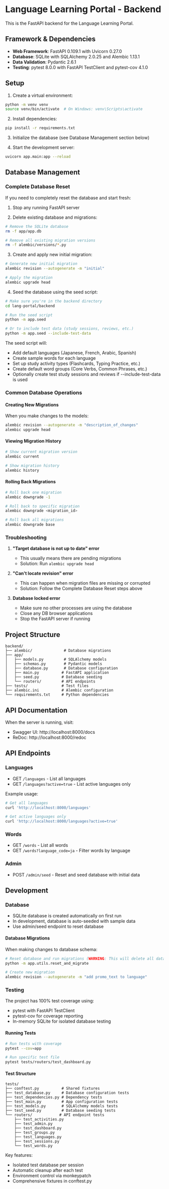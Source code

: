 # Language Learning Portal - Backend

This is the FastAPI backend for the Language Learning Portal.

## Framework & Dependencies

- **Web Framework**: FastAPI 0.109.1 with Uvicorn 0.27.0
- **Database**: SQLite with SQLAlchemy 2.0.25 and Alembic 1.13.1
- **Data Validation**: Pydantic 2.6.1
- **Testing**: pytest 8.0.0 with FastAPI TestClient and pytest-cov 4.1.0

## Setup

1. Create a virtual environment:
```bash
python -m venv venv
source venv/bin/activate  # On Windows: venv\Scripts\activate
```

2. Install dependencies:
```bash
pip install -r requirements.txt
```

3. Initialize the database (see Database Management section below)

4. Start the development server:
```bash
uvicorn app.main:app --reload
```

## Database Management

### Complete Database Reset
If you need to completely reset the database and start fresh:

1. Stop any running FastAPI server

2. Delete existing database and migrations:
```bash
# Remove the SQLite database
rm -f app/app.db

# Remove all existing migration versions
rm -f alembic/versions/*.py
```

3. Create and apply new initial migration:
```bash
# Generate new initial migration
alembic revision --autogenerate -m "initial"

# Apply the migration
alembic upgrade head
```

4. Seed the database using the seed script:
```bash
# Make sure you're in the backend directory
cd lang-portal/backend

# Run the seed script
python -m app.seed

# Or to include test data (study sessions, reviews, etc.)
python -m app.seed --include-test-data
```

The seed script will:
- Add default languages (Japanese, French, Arabic, Spanish)
- Create sample words for each language
- Set up study activity types (Flashcards, Typing Practice, etc.)
- Create default word groups (Core Verbs, Common Phrases, etc.)
- Optionally create test study sessions and reviews if --include-test-data is used

### Common Database Operations

#### Creating New Migrations
When you make changes to the models:
```bash
alembic revision --autogenerate -m "description_of_changes"
alembic upgrade head
```

#### Viewing Migration History
```bash
# Show current migration version
alembic current

# Show migration history
alembic history
```

#### Rolling Back Migrations
```bash
# Roll back one migration
alembic downgrade -1

# Roll back to specific migration
alembic downgrade <migration_id>

# Roll back all migrations
alembic downgrade base
```

### Troubleshooting

1. **"Target database is not up to date" error**
   - This usually means there are pending migrations
   - Solution: Run `alembic upgrade head`

2. **"Can't locate revision" error**
   - This can happen when migration files are missing or corrupted
   - Solution: Follow the Complete Database Reset steps above

3. **Database locked error**
   - Make sure no other processes are using the database
   - Close any DB browser applications
   - Stop the FastAPI server if running

## Project Structure

```
backend/
├── alembic/              # Database migrations
├── app/
│   ├── models.py         # SQLAlchemy models
│   ├── schemas.py        # Pydantic models
│   ├── database.py       # Database configuration
│   ├── main.py          # FastAPI application
│   ├── seed.py          # Database seeding
│   └── routers/         # API endpoints
├── tests/               # Test files
├── alembic.ini          # Alembic configuration
└── requirements.txt     # Python dependencies
```

## API Documentation

When the server is running, visit:
- Swagger UI: http://localhost:8000/docs
- ReDoc: http://localhost:8000/redoc

## API Endpoints

### Languages
- GET `/languages` - List all languages
- GET `/languages?active=true` - List active languages only

Example usage:
```bash
# Get all languages
curl 'http://localhost:8000/languages'

# Get active languages only
curl 'http://localhost:8000/languages?active=true'
```

### Words
- GET `/words` - List all words
- GET `/words?language_code=ja` - Filter words by language

### Admin
- POST `/admin/seed` - Reset and seed database with initial data

## Development

### Database
- SQLite database is created automatically on first run
- In development, database is auto-seeded with sample data
- Use admin/seed endpoint to reset database

#### Database Migrations
When making changes to database schema:
```bash
# Reset database and run migrations (WARNING: This will delete all data!)
python -m app.utils.reset_and_migrate

# Create new migration
alembic revision --autogenerate -m "add promo_text to language"
```

### Testing

The project has 100% test coverage using:
- pytest with FastAPI TestClient
- pytest-cov for coverage reporting
- In-memory SQLite for isolated database testing

#### Running Tests
```bash
# Run tests with coverage
pytest --cov=app

# Run specific test file
pytest tests/routers/test_dashboard.py
```

#### Test Structure
```
tests/
├── conftest.py          # Shared fixtures
├── test_database.py     # Database configuration tests
├── test_dependencies.py # Dependency tests
├── test_main.py         # App configuration tests
├── test_models.py       # SQLAlchemy models tests
├── test_seed.py         # Database seeding tests
└── routers/            # API endpoint tests
    ├── test_activities.py
    ├── test_admin.py
    ├── test_dashboard.py
    ├── test_groups.py
    ├── test_languages.py
    ├── test_sessions.py
    └── test_words.py
```

Key features:
- Isolated test database per session
- Automatic cleanup after each test
- Environment control via monkeypatch
- Comprehensive fixtures in conftest.py
